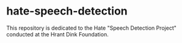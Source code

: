 # hate-speech-detection

This repository is dedicated to the Hate "Speech Detection Project" conducted at the Hrant Dink Foundation.
